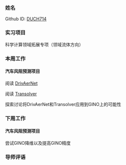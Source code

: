 ### 姓名
Github ID: [DUCH714](https://github.com/DUCH714)
### 实习项目
科学计算领域拓展专项（领域流体方向）
### 本周工作
#### 汽车风阻预测项目
阅读 [DrivAerNet](https://github.com/Mohamedelrefaie/DrivAerNet)

阅读 [Transolver](https://arxiv.org/abs/2402.02366)

探索讨论将DrivAerNet和Transolver应用到GINO上的可能性
### 下周工作
#### 汽车风阻预测项目
尝试GINO降维以及提高GINO精度

### 导师评语
